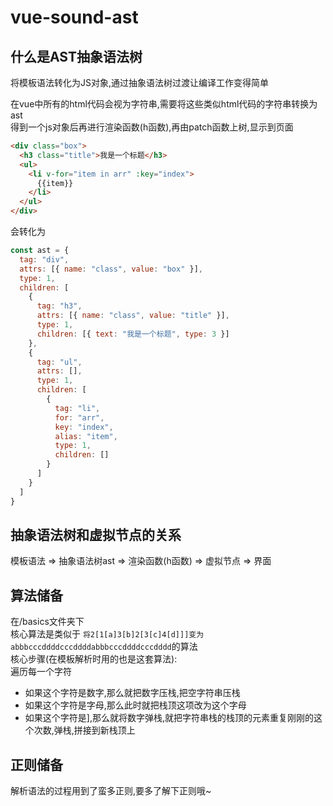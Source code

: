 # vue-sound-ast

## 什么是AST抽象语法树
将模板语法转化为JS对象,通过抽象语法树过渡让编译工作变得简单<br>

在vue中所有的html代码会视为字符串,需要将这些类似html代码的字符串转换为ast<br>
得到一个js对象后再进行渲染函数(h函数),再由patch函数上树,显示到页面
``` html
<div class="box">
  <h3 class="title">我是一个标题</h3>
  <ul>
    <li v-for="item in arr" :key="index">
      {{item}}
    </li>
  </ul>
</div>
```
会转化为
``` js
const ast = {
  tag: "div",
  attrs: [{ name: "class", value: "box" }],
  type: 1, 
  children: [
    {
      tag: "h3",
      attrs: [{ name: "class", value: "title" }], 
      type: 1,
      children: [{ text: "我是一个标题", type: 3 }]
    },
    {
      tag: "ul",
      attrs: [],
      type: 1, 
      children: [
        {
          tag: "li",
          for: "arr",
          key: "index",
          alias: "item", 
          type: 1, 
          children: []
        }
      ]
    }
  ]
}
```
## 抽象语法树和虚拟节点的关系
模板语法 => 抽象语法树ast => 渲染函数(h函数) => 虚拟节点 => 界面

## 算法储备
在/basics文件夹下<br>
核心算法是类似于 `将2[1[a]3[b]2[3[c]4[d]]]变为abbbcccddddcccddddabbbcccddddcccdddd`的算法<br>
核心步骤(在模板解析时用的也是这套算法):<br>
遍历每一个字符<br>
+ 如果这个字符是数字,那么就把数字压栈,把空字符串压栈
+ 如果这个字符是字母,那么此时就把栈顶这项改为这个字母
+ 如果这个字符是],那么就将数字弹栈,就把字符串栈的栈顶的元素重复刚刚的这个次数,弹栈,拼接到新栈顶上

## 正则储备
解析语法的过程用到了蛮多正则,要多了解下正则哦~